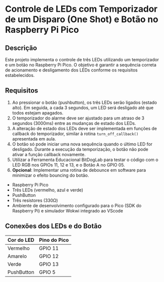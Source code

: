 # Controle de LEDs com Temporizador de um Disparo (One Shot) e Botão no Raspberry Pi Pico

## Descrição
Este projeto implementa o controle de três LEDs utilizando um temporizador e um botão no Raspberry Pi Pico. O objetivo é garantir a sequência correta de acionamento e desligamento dos LEDs conforme os requisitos estabelecidos.

## Requisitos
1. Ao pressionar o botão (pushbutton), os três LEDs serão ligados (estado alto). Em seguida, a cada 3 segundos, um LED será desligado até que todos estejam apagados.
2. O temporizador do alarme deve ser ajustado para um atraso de 3 segundos (3000ms) entre as mudanças de estado dos LEDs.
3. A alteração de estado dos LEDs deve ser implementada em funções de callback do temporizador, similar à rotina `turn_off_callback()` apresentada em aula.
4. O botão só pode iniciar uma nova sequência quando o último LED for desligado. Durante a execução da temporização, o botão não pode ativar a função callback novamente.
5. Utilizar a Ferramenta Educacional BitDogLab para testar o código com o LED RGB nos GPIOs 11, 12 e 13, e o Botão A no GPIO 05.
6. **Opcional**: Implementar uma rotina de debounce em software para minimizar o efeito bouncing do botão.

- Raspberry Pi Pico
- Três LEDs (vermelho, azul e verde)
- PushButton
- Três resistores (330Ω)
- Ambiente de desenvolvimento configurado para o Pico (SDK do Raspberry Pi) e simulador Wokwi integrado ao VScode

## Conexões dos LEDs e do Botão

| Cor do LED | Pino do Pico|
|------------|-------------|
| Vermelho   | GPIO 11     |
| Amarelo    | GPIO 12     |
| Verde      | GPIO 13     |
| PushButton | GPIO 5      |




